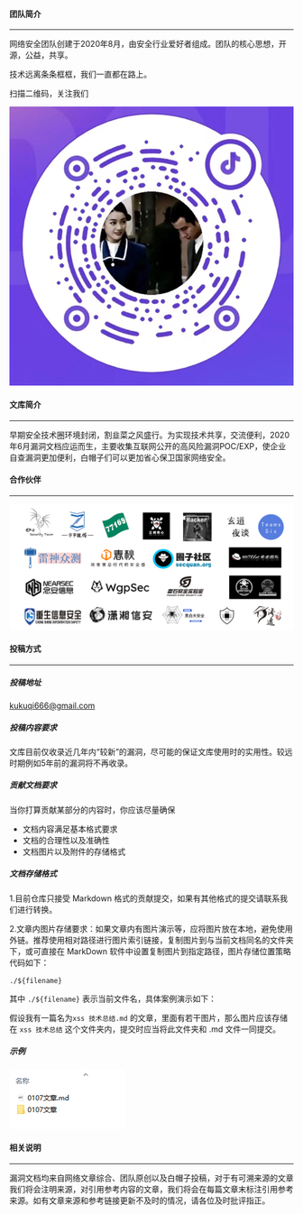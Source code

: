 #### 团队简介

------

网络安全团队创建于2020年8月，由安全行业爱好者组成。团队的核心思想，开源，公益，共享。

技术远离条条框框，我们一直都在路上。

扫描二维码，关注我们

![抖音号](团队简介/抖音号.png)




#### 文库简介

------

早期安全技术圈环境封闭，割韭菜之风盛行。为实现技术共享，交流便利，2020年6月漏洞文档应运而生，主要收集互联网公开的高风险漏洞POC/EXP，使企业自查漏洞更加便利，白帽子们可以更加省心保卫国家网络安全。




#### 合作伙伴

------

![2021合作伙伴](团队简介/2021合作伙伴.png)



#### 投稿方式

------

##### 投稿地址

kukuqi666@gmail.com

##### 投稿内容要求

文库目前仅收录近几年内“较新”的漏洞，尽可能的保证文库使用时的实用性。较远时期例如5年前的漏洞将不再收录。

##### 贡献文档要求

当你打算贡献某部分的内容时，你应该尽量确保

- 文档内容满足基本格式要求
- 文档的合理性以及准确性
- 文档图片以及附件的存储格式

##### 文档存储格式

1.目前仓库只接受 Markdown 格式的贡献提交，如果有其他格式的提交请联系我们进行转换。

2.文章内图片存储要求：如果文章内有图片演示等，应将图片放在本地，避免使用外链。推荐使用相对路径进行图片索引链接，复制图片到与当前文档同名的文件夹下，或可直接在 MarkDown 软件中设置复制图片到指定路径，图片存储位置策略代码如下：

```
./${filename}
```

其中 `./${filename}` 表示当前文件名，具体案例演示如下：

假设我有一篇名为`xss 技术总结.md` 的文章，里面有若干图片，那么图片应该存储在 `xss 技术总结` 这个文件夹内，提交时应当将此文件夹和 .md 文件一同提交。

##### 示例

![示例](团队简介/示例.png)



#### 相关说明

------

漏洞文档均来自网络文章综合、团队原创以及白帽子投稿，对于有可溯来源的文章我们将会注明来源，对引用参考内容的文章，我们将会在每篇文章末标注引用参考来源。如有文章来源和参考链接更新不及时的情况，请各位及时批评指正。





